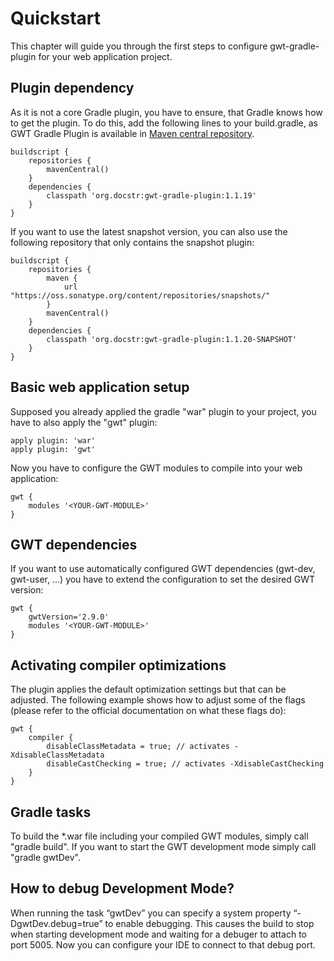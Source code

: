 # Quickstart

This chapter will guide you through the first steps to configure gwt-gradle-plugin for your web application project.

## Plugin dependency

As it is not a core Gradle plugin, you have to ensure, that Gradle knows how to get the plugin. To do this, add the following lines to your build.gradle, as GWT Gradle Plugin is available in [Maven central repository](http://search.maven.org/#search%7Cga%7C1%7Cg%3A%22org.docstr%22AND%20a%3A%22gwt-gradle-plugin%22).

    buildscript {
        repositories {
            mavenCentral()
        }
        dependencies {
            classpath 'org.docstr:gwt-gradle-plugin:1.1.19'
        }
    }

If you want to use the latest snapshot version, you can also use the following repository that only contains the snapshot plugin:

    buildscript {
        repositories {
            maven {
                url "https://oss.sonatype.org/content/repositories/snapshots/"
            }
            mavenCentral()
        }
        dependencies {
            classpath 'org.docstr:gwt-gradle-plugin:1.1.20-SNAPSHOT'
        }
    }

## Basic web application setup

Supposed you already applied the gradle "war" plugin to your project, you have to also apply the "gwt" plugin:

```
apply plugin: 'war'
apply plugin: 'gwt'
```

Now you have to configure the GWT modules to compile into your web application:

```
gwt {
    modules '<YOUR-GWT-MODULE>'
}
```

## GWT dependencies

If you want to use automatically configured GWT dependencies (gwt-dev, gwt-user, ...) you have to extend the configuration to set the desired GWT version:

```
gwt {
    gwtVersion='2.9.0'
    modules '<YOUR-GWT-MODULE>'
}
```

## Activating compiler optimizations

The plugin applies the default optimization settings but that can be adjusted. The following example shows how to adjust some of the flags (please refer to the official documentation on what these flags do):

```
gwt {
    compiler {
        disableClassMetadata = true; // activates -XdisableClassMetadata
        disableCastChecking = true; // activates -XdisableCastChecking
    }
}
```

## Gradle tasks

To build the *.war file including your compiled GWT modules, simply call "gradle build". If you want to start the GWT development mode simply call "gradle gwtDev".

## How to debug Development Mode?

When running the task “gwtDev” you can specify a system property “-DgwtDev.debug=true” to enable debugging. This causes the build to stop when starting development mode and waiting for a debuger to attach to port 5005. Now you can configure your IDE to connect to that debug port.
